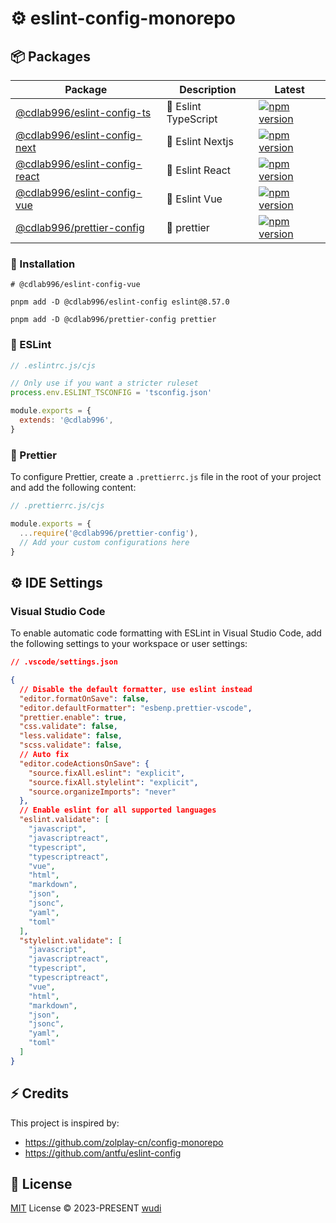 # ⚙️ eslint-config-monorepo

## 📦 Packages

| Package                                                       | Description          | Latest                                                                                                                                             |
| ------------------------------------------------------------- | -------------------- | -------------------------------------------------------------------------------------------------------------------------------------------------- |
| [@cdlab996/eslint-config-ts](packages/eslint-config-ts)       | 🔨 Eslint TypeScript | [![npm version](https://img.shields.io/npm/v/@cdlab996/eslint-config-ts?logo=npm)](https://www.npmjs.com/package/@cdlab996/eslint-config-ts)       |
| [@cdlab996/eslint-config-next](packages/eslint-config-next)   | 🔨 Eslint Nextjs     | [![npm version](https://img.shields.io/npm/v/@cdlab996/eslint-config-next?logo=npm)](https://www.npmjs.com/package/@cdlab996/eslint-config-next)   |
| [@cdlab996/eslint-config-react](packages/eslint-config-react) | 🔨 Eslint React      | [![npm version](https://img.shields.io/npm/v/@cdlab996/eslint-config-react?logo=npm)](https://www.npmjs.com/package/@cdlab996/eslint-config-react) |
| [@cdlab996/eslint-config-vue](packages/eslint-config-vue)     | 🔨 Eslint Vue        | [![npm version](https://img.shields.io/npm/v/@cdlab996/eslint-config-vue?logo=npm)](https://www.npmjs.com/package/@cdlab996/eslint-config-vue)     |
| [@cdlab996/prettier-config](packages/prettier-config)         | 🔨 prettier          | [![npm version](https://img.shields.io/npm/v/@cdlab996/prettier-config?logo=npm)](https://www.npmjs.com/package/@cdlab996/prettier-config)         |

### 🔧 Installation

```shell
# @cdlab996/eslint-config-vue

pnpm add -D @cdlab996/eslint-config eslint@8.57.0

pnpm add -D @cdlab996/prettier-config prettier
```

### 🎨 ESLint

```javascript
// .eslintrc.js/cjs

// Only use if you want a stricter ruleset
process.env.ESLINT_TSCONFIG = 'tsconfig.json'

module.exports = {
  extends: '@cdlab996',
}
```

### 🎨 Prettier

To configure Prettier, create a `.prettierrc.js` file in the root of your project and add the following content:

```javascript
// .prettierrc.js/cjs

module.exports = {
  ...require('@cdlab996/prettier-config'),
  // Add your custom configurations here
}
```

## ⚙️ IDE Settings

### Visual Studio Code

To enable automatic code formatting with ESLint in Visual Studio Code, add the following settings to your workspace or user settings:

```json
// .vscode/settings.json

{
  // Disable the default formatter, use eslint instead
  "editor.formatOnSave": false,
  "editor.defaultFormatter": "esbenp.prettier-vscode",
  "prettier.enable": true,
  "css.validate": false,
  "less.validate": false,
  "scss.validate": false,
  // Auto fix
  "editor.codeActionsOnSave": {
    "source.fixAll.eslint": "explicit",
    "source.fixAll.stylelint": "explicit",
    "source.organizeImports": "never"
  },
  // Enable eslint for all supported languages
  "eslint.validate": [
    "javascript",
    "javascriptreact",
    "typescript",
    "typescriptreact",
    "vue",
    "html",
    "markdown",
    "json",
    "jsonc",
    "yaml",
    "toml"
  ],
  "stylelint.validate": [
    "javascript",
    "javascriptreact",
    "typescript",
    "typescriptreact",
    "vue",
    "html",
    "markdown",
    "json",
    "jsonc",
    "yaml",
    "toml"
  ]
}
```

## ⚡ Credits

This project is inspired by:

- <https://github.com/zolplay-cn/config-monorepo>
- <https://github.com/antfu/eslint-config>

## 📜 License

[MIT](./LICENSE) License &copy; 2023-PRESENT [wudi](https://github.com/WuChenDi)

